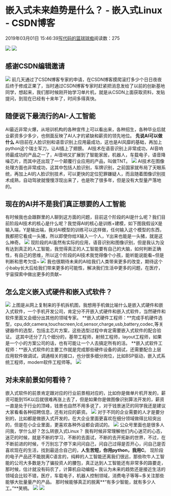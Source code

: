 
# 嵌入式未来趋势是什么？ - 嵌入式Linux - CSDN博客

2019年03月01日 15:46:39[写代码的篮球球痴](https://me.csdn.net/weiqifa0)阅读数：275


![](https://pic1.zhimg.com/80/v2-88bcbbdf5ee471ea1bdafef054bdf0ec_hd.png)
![](https://pic4.zhimg.com/80/v2-7bb6a9b017e7773ec991d927e3525723_hd.png)
## 感谢CSDN编辑邀请
![](https://pic4.zhimg.com/80/v2-c6631cb507168017a76a3d3ee4c24b2f_hd.jpg)
前几天通过了CSDN博客专家的申请，在CSDN博客摸爬滚打多少个日日夜夜后终于修成正果了，当时通过CSDN博客专家时赶紧把消息发给了以前的创新基地同学，想起来，我们那时候刚开始学习单片机，就是从CSDN上面获取资料，发贴提问，到现在已经有十来年了，时间多得真快。

## 随便说下最流行的AI-人工智能
AI最近非常火爆，从培训机构的各种宣传上可以看出来，各种招生，各种毕业后就业薪资多少多少，也侧面反映了AI人才的紧缺和薪资的领先地位。
**先说AI可以做什么**
AI目前在人脸识别和语音识别上应用最成功，这也是AI风靡的基础，再加上python这个瑞士军刀，让AI插上了翅膀。
AI技术在语音识别上非常成功，AI音响师最成功的产品之一了，AI音响又扩展到了智能家居，机器人，车载电子，语音降噪芯片，而其中还出现了一个颠覆行业应用的产品，叫做TNT。
![](https://pic4.zhimg.com/80/v2-f2a082ff92195f7b25bc5597af4307c7_hd.jpg)
AI技术在图像处理方面也非常成功，这其中包括人脸识别，车牌识别，之前国家就布局了天眼系统，再加上AI的人脸识别技术，可以更快的定位犯罪嫌疑人，而且随着图像识别技术成熟，自动驾驶就慢慢浮现出来了，也是吹了很多年，但是没有大型量产落地的。

## 现在的AI并不是我们真正想要的人工智能
有时候我也会跟群里的人聊到这方面的问题，目前这个阶段的AI是什么呢？我们目前阶段AI技术的核心是什么呢？我觉得AI的核心是训练+建模，如下图我假设X是输入端，Y是输出端，我对AI模型的训练可以这样做，任何输入这个模型的东西，我都把它看成一头猪，所以即使你给X输入一个人，Y出来也能是一头猪，就是这么神奇。
![](https://pic3.zhimg.com/80/v2-02761e37079f14645bf99e481487a142_hd.jpg)
现阶段的AI虽然有实际的应用，语音识别和图像识别，但是我认为没有达到真正的人工智能，我觉得真正的人工智能要有自己的大脑，如何判断正确性，有自己的思维，所以这个阶段的AI技术我觉得像个小孩，能听能说能看~但是判断和思考欠佳~
![](https://pic1.zhimg.com/80/v2-5f65a4dcf1cd1aca2ab67a5ff2d14bb0_hd.jpg)
我也很期待未来的AI给我们人类带来更多的改变，期待这个小baby长大后给我们带来更多的可能性，解决我们生活中更多的问题，在医疗，宇宙探索中做出更多的贡献~

## 怎么定义嵌入式硬件和嵌入式软件？
![](https://pic1.zhimg.com/80/v2-c98f46d4b696b27ab6ba97ab19a9ae90_hd.jpg)
上图是从网上复制来的手机拆机图，我想用手机做比喻什么是嵌入式硬件和嵌入式软件，一个手机开发公司，肯定分不开嵌入式硬件和嵌入式软件，当然硬件和软件里面又会细分出其他的领域专家。
**嵌入式硬件工程师：**完成手机硬件选型，cpu,ddr,camera,touchscreen,lcd,sensor,charge,usb,battery,codec,等关键器件的选型，包括主芯片方案，这些选型过程中肯定需要嵌入式软件的配合验证。
这其中还分了几个细分的，基带工程师，射频工程师，layout工程师，如果是一个小的方案公司的话，也有可能让一个人去搞定所有的活。
**嵌入式软件工程师：**嵌入式软件的主要工作就是完成那些硬件设备的调试，还需要配合上层应用软件做调试，调通相关的接口，也分很多细分岗位，比如BSP驱动，嵌入式系统工程师，modem软件工程师等。
![](https://pic4.zhimg.com/80/v2-c7b7d6256c586697e67719d5be0767bf_hd.png)
## 对未来前景如何看待？
嵌入式软件的前景肯定跟对应的行业前景相对应的，比如你是做单片机开发的，薪资可能到15K以后就很难再涨上去了，但是如果你是做图像识别算法开发的，薪资一直是处于行业的顶峰，钱景也自然不用多说了，对于钱景迷茫的同学我还是建议大家看看各种招聘信息，还有对应的薪资。
![](https://pic4.zhimg.com/80/v2-b8e24c61c36a627c4cf04b420e3f6e83_hd.jpg)
对于不同的企业需要的人才是要分别的，比如都是做嵌入式开发的，在大企业里面更喜欢在细分领域做得比较突出的，但是在小企业里面，更喜欢各种外设都会调试的。
![](https://img-blog.csdnimg.cn/20190301154355814.gif)
公众号里面也是很多人问我，学什么好？怎么转嵌入式Linux？
我有时候非常理解他们内心迷茫的心态，迷茫的时候，就是不断的学习，不断的去面试，不断的去开拓新的世界，不过，在不断前进的时候，千万别忘了停下来问问自己，问自己过得是否开心，问自己是否喜欢现在的生活，找到最适合自己的，**人生苦短，你用python，我用C**。
现阶段的电子产品还不能脱离C语言的，纯粹的人工智能还离我们很远，那些吹牛人工智能的公司大多数是为了骗投资人的腰包，真正达到人工智能还有非常多的路要走，那时候，估计就没有码农了，计算机自动编程~
我认为未来的趋势还是接近生活的领域会比较不错，医疗，车载电子，机器人控制领域，消费电子等等~多关注那些能够大批量量产的产品。
那时候能够真正的脱离**“有多少智能，就有多少人工。”**笑柄。
![](https://pic4.zhimg.com/80/v2-7bb6a9b017e7773ec991d927e3525723_hd.png)
![](https://pic4.zhimg.com/80/v2-bfc02792ee2716c668085ae129d4f0cf_hd.jpg)

